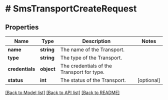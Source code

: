 # # SmsTransportCreateRequest

## Properties

Name | Type | Description | Notes
------------ | ------------- | ------------- | -------------
**name** | **string** | The name of the Transport. |
**type** | **string** | The type of the Transport. |
**credentials** | **object** | The credentials of the Transport for type. |
**status** | **int** | The status of the Transport. | [optional]

[[Back to Model list]](../../README.md#models) [[Back to API list]](../../README.md#endpoints) [[Back to README]](../../README.md)
